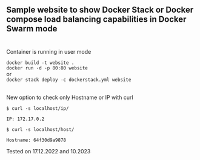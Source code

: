 ## Sample website to show Docker Stack or Docker compose load balancing capabilities in Docker Swarm mode
#

Container is running in user mode <br>

``docker build -t website . ``<br>
``docker run -d -p 80:80 website``<br>
or <br>
``docker stack deploy -c dockerstack.yml website ``<br><br>

New option to check only Hostname or IP with curl 

``$ curl -s localhost/ip/ ``

`` IP: 172.17.0.2 ``

``$ curl -s localhost/host/ ``

``Hostname: 64f30d9a9878 ``
<br>

Tested on 17.12.2022 and 10.2023
